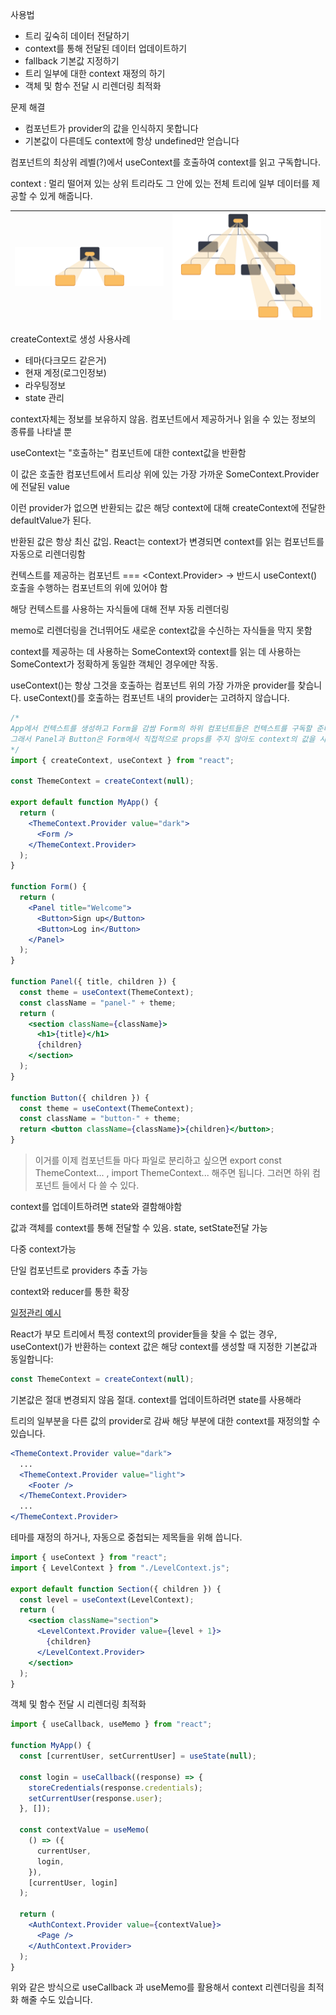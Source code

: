 사용법

- 트리 깊숙히 데이터 전달하기
- context를 통해 전달된 데이터 업데이트하기
- fallback 기본값 지정하기
- 트리 일부에 대한 context 재정의 하기
- 객체 및 함수 전달 시 리렌더링 최적화

문제 해결

- 컴포넌트가 provider의 값을 인식하지 못합니다
- 기본값이 다른데도 context에 항상 undefined만 얻습니다

컴포넌트의 최상위 레벨(?)에서 useContext를 호출하여 context를 읽고 구독합니다.

context : 멀리 떨어져 있는 상위 트리라도 그 안에 있는 전체 트리에 일부 데이터를 제공할 수 있게 해줍니다.

| ![no-context](image.png) | ![context](image-1.png) |
| ------------------------ | ----------------------- |

createContext로 생성
사용사례

- 테마(다크모드 같은거)
- 현재 계정(로그인정보)
- 라우팅정보
- state 관리

context자체는 정보를 보유하지 않음. 컴포넌트에서 제공하거나 읽을 수 있는 정보의 종류를 나타낼 뿐

useContext는 "호출하는" 컴포넌트에 대한 context값을 반환함

이 값은 호출한 컴포넌트에서 트리상 위에 있는 가장 가까운 SomeContext.Provider에 전달된 value

이런 provider가 없으면 반환되는 값은 해당 context에 대해 createContext에 전달한 defaultValue가 된다.

반환된 값은 항상 최신 값임. React는 context가 변경되면 context를 읽는 컴포넌트를 자동으로 리렌더링함

컨텍스트를 제공하는 컴포넌트 === <Context.Provider> -> 반드시 useContext() 호출을 수행하는 컴포넌트의 위에 있어야 함

해당 컨텍스트를 사용하는 자식들에 대해 전부 자동 리렌더링

memo로 리렌더링을 건너뛰어도 새로운 context값을 수신하는 자식들을 막지 못함

context를 제공하는 데 사용하는 SomeContext와 context를 읽는 데 사용하는 SomeContext가 정확하게 동일한 객체인 경우에만 작동.

useContext()는 항상 그것을 호출하는 컴포넌트 위의 가장 가까운 provider를 찾습니다. useContext()를 호출하는 컴포넌트 내의 provider는 고려하지 않습니다.

```jsx
/*
App에서 컨텍스트를 생성하고 Form을 감쌈 Form의 하위 컴포넌트들은 컨텍스트를 구독할 준비가 됨
그래서 Panel과 Button은 Form에서 직접적으로 props를 주지 않아도 context의 값을 사용할 수 있음
*/
import { createContext, useContext } from "react";

const ThemeContext = createContext(null);

export default function MyApp() {
  return (
    <ThemeContext.Provider value="dark">
      <Form />
    </ThemeContext.Provider>
  );
}

function Form() {
  return (
    <Panel title="Welcome">
      <Button>Sign up</Button>
      <Button>Log in</Button>
    </Panel>
  );
}

function Panel({ title, children }) {
  const theme = useContext(ThemeContext);
  const className = "panel-" + theme;
  return (
    <section className={className}>
      <h1>{title}</h1>
      {children}
    </section>
  );
}

function Button({ children }) {
  const theme = useContext(ThemeContext);
  const className = "button-" + theme;
  return <button className={className}>{children}</button>;
}
```

> 이거를 이제 컴포넌트들 마다 파일로 분리하고 싶으면 export const ThemeContext... , import ThemeContext... 해주면 됩니다. 그러면 하위 컴포넌트 들에서 다 쓸 수 있다.

context를 업데이트하려면 state와 결함해야함

값과 객체를 context를 통해 전달할 수 있음. state, setState전달 가능

다중 context가능

단일 컴포넌트로 providers 추출 가능

context와 reducer를 통한 확장

[일정관리 예시](https://react-ko.dev/learn/scaling-up-with-reducer-and-context)

React가 부모 트리에서 특정 context의 provider들을 찾을 수 없는 경우, useContext()가 반환하는 context 값은 해당 context를 생성할 때 지정한 기본값과 동일합니다:

```jsx
const ThemeContext = createContext(null);
```

기본값은 절대 변경되지 않음 절대. context를 업데이트하려면 state를 사용해라

트리의 일부분을 다른 값의 provider로 감싸 해당 부분에 대한 context를 재정의할 수 있습니다.

```jsx
<ThemeContext.Provider value="dark">
  ...
  <ThemeContext.Provider value="light">
    <Footer />
  </ThemeContext.Provider>
  ...
</ThemeContext.Provider>
```

테마를 재정의 하거나, 자동으로 중첩되는 제목들을 위해 씁니다.

```jsx
import { useContext } from "react";
import { LevelContext } from "./LevelContext.js";

export default function Section({ children }) {
  const level = useContext(LevelContext);
  return (
    <section className="section">
      <LevelContext.Provider value={level + 1}>
        {children}
      </LevelContext.Provider>
    </section>
  );
}
```

객체 및 함수 전달 시 리렌더링 최적화

```jsx
import { useCallback, useMemo } from "react";

function MyApp() {
  const [currentUser, setCurrentUser] = useState(null);

  const login = useCallback((response) => {
    storeCredentials(response.credentials);
    setCurrentUser(response.user);
  }, []);

  const contextValue = useMemo(
    () => ({
      currentUser,
      login,
    }),
    [currentUser, login]
  );

  return (
    <AuthContext.Provider value={contextValue}>
      <Page />
    </AuthContext.Provider>
  );
}
```

위와 같은 방식으로 useCallback 과 useMemo를 활용해서 context 리렌더링을 최적화 해줄 수도 있습니다.
